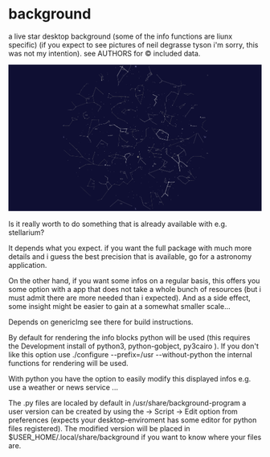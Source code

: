 # background
a live star desktop background (some of the info functions are liunx specific)
(if you expect to see pictures of neil degrasse tyson i'm sorry,
this was not my intention).
see AUTHORS for &copy; included data.

![Background](background.png "background")


Is it really worth to do something that is already available
with e.g. stellarium?

It depends what you expect.
if you want the full package with much more details and
i guess the best precision that is available,
go for a astronomy application.

On the other hand, if you want some infos on a regular basis,
this offers you some option with a app that does
not take a whole bunch of resources
(but i must admit there are more needed than i expected).
And as a side effect, some insight might be easier to gain
at a somewhat smaller scale...

Depends on genericImg see there for build instructions.

By default for rendering the info blocks python will be used
(this requires the Development install of python3, python-gobject, py3cairo ).
If you don't like this option use
./configure --prefix=/usr --without-python
the internal functions for rendering will be used.

With python you have the option to easily
modify this displayed infos e.g. use a weather or news service ...

The .py files are localed by default in /usr/share/background-program
a user version can be created
by using the -> Script -> Edit option from preferences
(expects your desktop-enviroment has some editor for python files registered).
The modified version will be placed in $USER_HOME/.local/share/background
if you want to know where your files are.
